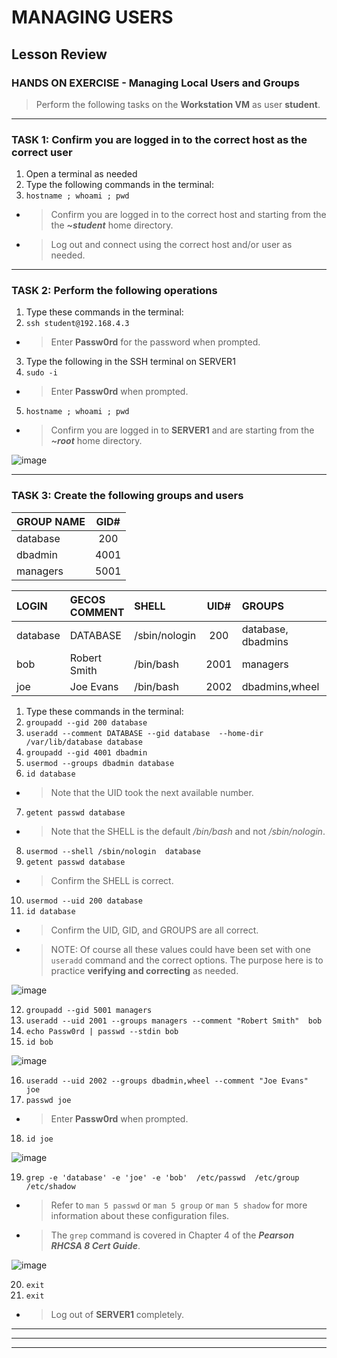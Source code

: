 # MANAGING USERS
## Lesson Review

### HANDS ON EXERCISE - Managing Local Users and Groups

> Perform the following tasks on the **Workstation VM** as user **student**.

******
### TASK 1: Confirm you are logged in to the correct host as the correct user
1. Open a terminal as needed
2. Type the following commands in the terminal:
3. `hostname ; whoami ; pwd `
- > Confirm you are logged in to the correct host and starting from the the ***~student*** home directory.
- > Log out and connect using the correct host and/or user as needed.
******
### TASK 2: Perform the following operations
1. Type these commands in the terminal: 
2. `ssh student@192.168.4.3 `
- > Enter **Passw0rd** for the password when prompted.
3. Type the following in the SSH terminal on SERVER1
4. `sudo -i`
- > Enter **Passw0rd** when prompted.
5. `hostname ; whoami ; pwd `
- > Confirm you are logged in to **SERVER1** and are starting from the ***~root*** home directory.

![image](https://user-images.githubusercontent.com/36435980/145691243-11921e9a-9f31-468b-92e8-e44721ac1ec0.png)

*****
### TASK 3: Create the following groups and users

| GROUP NAME | GID# |
| :--------- | :--: |
| database   | 200  |
| dbadmin    | 4001 |
| managers   | 5001 |

| LOGIN    | GECOS COMMENT   | SHELL         | UID#    | GROUPS             | PASSWORD | HOME              |
| :------- | :-------------- | :------------ | :-----: | :----------------- | :------- | :---------------- |
| database | DATABASE        | /sbin/nologin | 200     | database, dbadmins |          | /var/lib/database |
| bob      | Robert Smith    | /bin/bash     | 2001    | managers           | Passw0rd | /home/bob         |
| joe      | Joe Evans       | /bin/bash     | 2002    | dbadmins,wheel     | Passw0rd | /home/joe         |

1. Type these commands in the terminal: 
2. `groupadd --gid 200 database  `
3. `useradd --comment DATABASE --gid database  --home-dir /var/lib/database database `
4. `groupadd --gid 4001 dbadmin `
5. `usermod --groups dbadmin database `
6. `id database `
- > Note that the UID took the next available number.
7. `getent passwd database `
- > Note that the SHELL is the default */bin/bash* and not */sbin/nologin*.
8. `usermod --shell /sbin/nologin  database `
9. `getent passwd database `
- > Confirm the SHELL is correct.
10. `usermod --uid 200 database `
11. `id database `
- > Confirm the UID, GID, and GROUPS are all correct.
- > NOTE: Of course all these values could have been set with one `useradd` command and the correct options. The purpose here is to practice **verifying and correcting** as needed.

![image](https://user-images.githubusercontent.com/36435980/145691745-bb6f33d9-f1ce-4755-9579-3453b60d2692.png)

12. `groupadd --gid 5001 managers `
13. `useradd --uid 2001 --groups managers --comment "Robert Smith"  bob  `
14. `echo Passw0rd | passwd --stdin bob `
15. `id bob `

![image](https://user-images.githubusercontent.com/36435980/145691901-7fce4cd1-cb9b-496e-9e71-b98a220d41a9.png)

16. `useradd --uid 2002 --groups dbadmin,wheel --comment "Joe Evans"  joe  `
17. `passwd joe  `
- > Enter **Passw0rd** when prompted.
18.  `id joe `

![image](https://user-images.githubusercontent.com/36435980/145691957-07f8e420-8ba6-4ea7-90d7-5529445608dd.png)

19. `grep -e 'database' -e 'joe' -e 'bob'  /etc/passwd  /etc/group  /etc/shadow  `
- > Refer to `man 5 passwd` or `man 5 group` or `man 5 shadow` for more information about these configuration files.
- > The `grep` command is covered in Chapter 4 of the ***Pearson RHCSA 8 Cert Guide***.

![image](https://user-images.githubusercontent.com/36435980/145692098-fb630577-8336-4384-8876-c4147ca30e38.png)

20. `exit `
21. `exit `
- > Log out of **SERVER1** completely.

******

******

******
